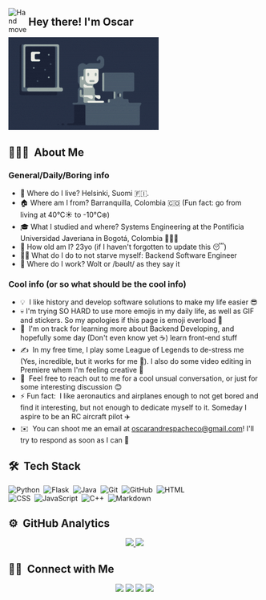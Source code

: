 <!--
**Oscaran02/Oscaran02** is a ✨ _special_ ✨ repository because its `README.md` (this file) appears on your GitHub profile.

Here are some ideas to get you started:

- 🔭 I’m currently working on ...
- 🌱 I’m currently learning ...
- 👯 I’m looking to collaborate on ...
- 🤔 I’m looking for help with ...
- 💬 Ask me about ...
- 📫 How to reach me: ...
- 😄 Pronouns: ...
- ⚡ Fun fact: ...
-->



<!-- ## 👋 &nbsp;Hey there! I'm Oscar xdd-->
<img alt="Hand move" src="./assets/Hand%20Wave.gif" width='40' align="left"/><h2>Hey there! I'm Oscar</h2>
<img alt="Night Coding" src="https://raw.githubusercontent.com/AVS1508/AVS1508/master/assets/Night-Coding.gif"/>
## 👨🏻‍💻 &nbsp;About Me
### General/Daily/Boring info
* 📍 Where do I live? Helsinki, Suomi 🇫🇮.
* 🏠 Where am I from? Barranquilla, Colombia 🇨🇴 (Fun fact: go from living at 40°C☀️ to -10°C❄️)
* 🎓 What I studied and where? Systems Engineering at the Pontificia Universidad Javeriana in Bogotá, Colombia 👨🏻‍💻
* 👨 How old am I? 23yo (if I haven't forgotten to update this 😴)
* 🤸‍♂️ What do I do to not starve myself: Backend Software Engineer 
* 💼 Where do I work? Wolt or /bəʊlt/ as they say it

### Cool info (or so what should be the cool info)
* 💡 &nbsp;I like history and develop software solutions to make my life easier 😎 
* 💀 I'm trying SO HARD to use more emojis in my daily life, as well as GIF and stickers. So my apologies if this page is emoji everload 🫠
* 🌱 &nbsp;I'm on track for learning more about Backend Developing, and hopefully some day (Don't even know yet ☕️) learn front-end stuff
* ✍️ &nbsp;In my free time, I play some League of Legends to de-stress me (Yes, incredible, but it works for me 🙂). I also do some video editing in Premiere whem I'm feeling creative 🚂
* 💬 &nbsp;Feel free to reach out to me for a cool unsual conversation, or just for some interesting discussion 😊
* ⚡ Fun fact:&nbsp; I like aeronautics and airplanes enough to not get bored and find it interesting, but not enough to dedicate myself to it. Someday I aspire to be an RC aircraft pilot ✈️
* ✉️ &nbsp;You can shoot me an email at oscarandrespacheco@gmail.com! I'll try to respond as soon as I can 📌
<!-- * 📄 &nbsp;Please have a look at my [Resume](https://mega.nz/file/uAYDhLIY#8dcMrNFWDhiCnvs6RlumkQAW7jhx6uBouFvr7pOaN9g) for more details about me. I'm open to feedback and suggestions!-->


## 🛠 &nbsp;Tech Stack

![Python](https://img.shields.io/badge/-Python-05122A?style=flat&logo=python)&nbsp;
![Flask](https://img.shields.io/badge/-Flask-05122A?style=flat&logo=flask)&nbsp;
![Java](https://img.shields.io/badge/-Java-05122A?style=flat&logo=Java&logoColor=FFA518)&nbsp;
![Git](https://img.shields.io/badge/-Git-05122A?style=flat&logo=git)&nbsp;
![GitHub](https://img.shields.io/badge/-GitHub-05122A?style=flat&logo=github)&nbsp;
![HTML](https://img.shields.io/badge/-HTML-05122A?style=flat&logo=HTML5)&nbsp;\
![CSS](https://img.shields.io/badge/-CSS-05122A?style=flat&logo=CSS3&logoColor=1572B6)&nbsp;
![JavaScript](https://img.shields.io/badge/-JavaScript-05122A?style=flat&logo=javascript)&nbsp;
![C++](https://img.shields.io/badge/-C++-05122A?style=flat&logo=C%2B%2B&logoColor=00599C)&nbsp;
![Markdown](https://img.shields.io/badge/-Markdown-05122A?style=flat&logo=markdown)

<!-- 
![Django](https://img.shields.io/badge/-Django-05122A?style=flat&logo=django&logoColor=092E20)&nbsp; 
![Bootstrap](https://img.shields.io/badge/-Bootstrap-05122A?style=flat&logo=bootstrap&logoColor=563D7C)&nbsp;\
-->


## ⚙️ &nbsp;GitHub Analytics

<p align="center">
<a href="https://github.com/oscarant">
  <img height="180em" src="https://github-readme-stats-oscarant.vercel.app/api?username=oscarant&show_icons=true&theme=algolia&include_all_commits=true&count_private=true&hide=contribs,issues,stars&show=reviews"/>
  <img height="180em" src="https://github-readme-stats-oscarant.vercel.app/api/top-langs/?username=oscarant&layout=compact&langs_count=8&theme=algolia"/>
</a>
</p>

## 🤝🏻 &nbsp;Connect with Me

<p align="center">
 <!--
<a href="https://www.oscarapt.com"><img src="https://img.shields.io/badge/-adityavsingh.com-3423A6?style=flat&logo=Google-Chrome&logoColor=white"/></a>
-->
<a href="https://www.linkedin.com/in/oscaran02/"><img src="https://img.shields.io/badge/-Oscar%20Pacheco-0077B5?style=flat&logo=Linkedin&logoColor=white"/></a>
<a href="mailto:oscarandrespacheco@gmail.com"><img src="https://img.shields.io/badge/-oscarandrespacheco@gmail.com-D14836?style=flat&logo=Gmail&logoColor=white"/></a>
<a href="https://www.instagram.com/oscaran02/"><img src="https://img.shields.io/badge/-@oscaran02-E4405F?style=flat&logo=Instagram&logoColor=white"/></a>
<a href="https://www.facebook.com/Oscaran02"><img src="https://img.shields.io/badge/-@Oscaran02-1877F2?style=flat&logo=Facebook&logoColor=white"/></a>
</p>

